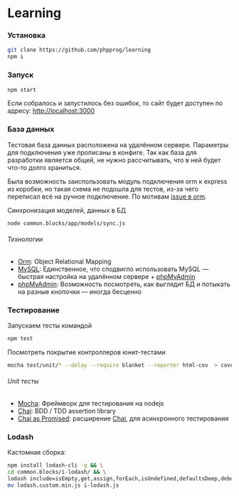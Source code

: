 # Learning

### Установка
```sh
git clone https://github.com/phpprog/learning
npm i
```

### Запуск
```sh
npm start
```
Если собралось и запустилось без ошибок, то сайт будет доступен по адресу: <http://localhost:3000>

### База данных

Тестовая база данных расположена на удалённом сервере. Параметры для подключения уже прописаны в конфиге.
Так как база для разработки является общей, не нужно рассчитывать, что в ней будет что-то долго храниться.

Была возможность заиспользовать модуль подключения orm к express из коробки, но такая схема не подошла для тестов,
из-за чего переписал всё на ручное подключение. По мотивам [issue в orm].

Синхронизация моделей, данных в БД
```sh
node common.blocks/app/models/sync.js
```

###### Технологии
* [Orm]:  Object Relational Mapping 
* [MySQL]: Единственное, что сподвигло использовать MySQL — быстрая настройка на удалённом сервере + [phpMyAdmin]
* [phpMyAdmin]: Возможность посмотреть, как выглядит БД и потыкать на разные кнопочки — иногда бесценно

### Тестирование
Запускаем тесты командой
```sh
npm test
```

Посмотреть покрытие контроллеров юнит-тестами
```sh
mocha test/unit/* --delay --require blanket --reporter html-cov  > coverage.html && open coverage.html
```

###### Unit тесты
* [Mocha]: Фреймворк для тестирования на nodejs
* [Chai]: BDD / TDD assertion library
* [Chai as Promised]: расширение [Chai], для асинхронного тестирования

### Lodash

Кастомная сборка:
```sh
npm install lodash-cli -g && \
cd common.blocks/i-lodash/ && \
lodash include=isEmpty,get,assign,forEach,isUndefined,defaultsDeep,debounce,pick,map,trim,every -p && \
mv lodash.custom.min.js i-lodash.js
```

[issue в orm]: <https://github.com/dresende/node-orm2/issues/524>
[Orm]: <http://dresende.github.io/node-orm2/>
[MySQL]: <http://www.mysql.com/>
[phpMyAdmin]: <http://77.120.103.67/myadmin/>
[Mocha]: <http://mochajs.org/>
[Chai]: <http://chaijs.com/api/assert/>
[Chai as Promised]: <https://github.com/domenic/chai-as-promised>
